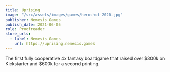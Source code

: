 ```yaml
---
title: Uprising
image: "/src/assets/images/games/heroshot-2020.jpg"
publisher: Nemesis Games
publish_date: 2021-06-05
role: Proofreader
store_urls:
  - label: Nemesis Games
    url: https://uprising.nemesis.games
---
```


The first fully cooperative 4x fantasy boardgame that raised over $300k on Kickstarter and $600k for a second printing.